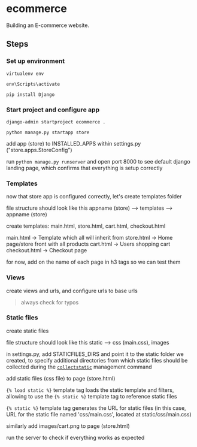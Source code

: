 # ecommerce
Building an E-commerce website.

## Steps

### Set up environment

`virtualenv env`

`env\Scripts\activate`

`pip install Django`

### Start project and configure app

`django-admin startproject ecommerce .`

`python manage.py startapp store`

add app (store) to INSTALLED_APPS within settings.py ("store.apps.StoreConfig")

run `python manage.py runserver` and open port 8000 to see default django landing page, which confirms that everything is setup correctly

### Templates

now that store app is configured correctly, let's create templates folder

file structure should look like this appname (store) --> templates --> appname (store)

create templates: main.html, store.html, cart.html, checkout.html

main.html → Template which all will inherit from
store.html → Home page/store front with all products
cart.html → Users shopping cart
checkout.html → Checkout page

for now, add on the name of each page in h3 tags so we can test them

### Views

create views and urls, and configure urls to base urls

> always check for typos

### Static files

create static files

file structure should look like this static --> css (main.css), images

in settings.py, add STATICFILES_DIRS and point it to the static folder we created, to specify additional directories from which static files should be collected during the [`collectstatic`](https://docs.djangoproject.com/en/5.0/ref/contrib/staticfiles/#collectstatic) management command

add static files (css file) to page (store.html)

`{% load static %}` template tag loads the static template and filters, allowing to use the `{% static %}` template tag to reference static files

`{% static %}` template tag generates the URL for static files (in this case, URL for the static file named 'css/main.css', located at static/css/main.css)

similarly add images/cart.png to page (store.html)

run the server to check if everything works as expected
